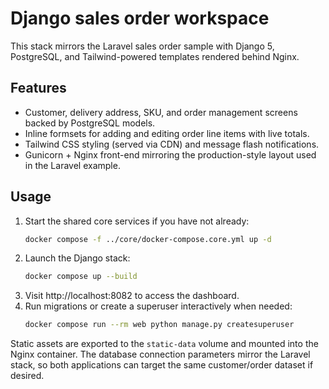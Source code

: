 # Django sales order workspace

This stack mirrors the Laravel sales order sample with Django 5, PostgreSQL, and Tailwind-powered templates rendered behind Nginx.

## Features
- Customer, delivery address, SKU, and order management screens backed by PostgreSQL models.
- Inline formsets for adding and editing order line items with live totals.
- Tailwind CSS styling (served via CDN) and message flash notifications.
- Gunicorn + Nginx front-end mirroring the production-style layout used in the Laravel example.

## Usage
1. Start the shared core services if you have not already:
   ```bash
   docker compose -f ../core/docker-compose.core.yml up -d
   ```
2. Launch the Django stack:
   ```bash
   docker compose up --build
   ```
3. Visit http://localhost:8082 to access the dashboard.
4. Run migrations or create a superuser interactively when needed:
   ```bash
   docker compose run --rm web python manage.py createsuperuser
   ```

Static assets are exported to the `static-data` volume and mounted into the Nginx container. The database connection parameters mirror the Laravel stack, so both applications can target the same customer/order dataset if desired.
